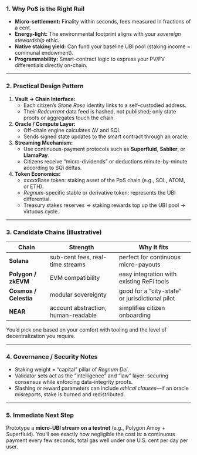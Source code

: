 ### 1. Why PoS is the Right Rail

- **Micro-settlement:** Finality within seconds, fees measured in fractions of a cent.
- **Energy-light:** The environmental footprint aligns with your *sovereign stewardship* ethic.
- **Native staking yield:** Can fund your baseline UBI pool (staking income = communal endowment).
- **Programmability:** Smart-contract logic to express your PV/FV differentials directly on-chain.

------

### 2. Practical Design Pattern

1. **Vault → Chain Interface:**
   - Each citizen’s *Stone Rose* identity links to a self-custodied address.
   - Their *Redcurrant* data feed is hashed, not published; only state proofs or aggregates touch the chain.
2. **Oracle / Compute Layer:**
   - Off-chain engine calculates ∆V and SQI.
   - Sends signed state updates to the smart contract through an oracle.
3. **Streaming Mechanism:**
   - Use continuous-payment protocols such as **Superfluid**, **Sablier**, or **LlamaPay**.
   - Citizens receive “micro-dividends” or deductions minute-by-minute according to SQI deltas.
4. **Token Economics:**
   - xxxxxBase token: staking asset of the PoS chain (e.g., SOL, ATOM, or ETH).
   - *Regnum*-specific stable or derivative token: represents the UBI differential.
   - Treasury stakes reserves → staking rewards top up the UBI pool → virtuous cycle.

------

### 3. Candidate Chains (illustrative)

| Chain                 | Strength                            | Why it fits                                     |
| --------------------- | ----------------------------------- | ----------------------------------------------- |
| **Solana**            | sub-cent fees, real-time streams    | perfect for continuous micro-payouts            |
| **Polygon / zkEVM**   | EVM compatibility                   | easy integration with existing ReFi tools       |
| **Cosmos / Celestia** | modular sovereignty                 | good for a “city-state” or jurisdictional pilot |
| **NEAR**              | account abstraction, human-readable | simplifies citizen onboarding                   |

You’d pick one based on your comfort with tooling and the level of decentralization you require.

------

### 4. Governance / Security Notes

- Staking weight = “capital” pillar of *Regnum Dei*.
- Validator sets act as the “intelligence” and “law” layer: securing consensus while enforcing data-integrity proofs.
- Slashing or reward parameters can include *ethical clauses*—if an oracle misreports, stake is burned and redistributed.

------

### 5. Immediate Next Step

Prototype a **micro-UBI stream on a testnet** (e.g., Polygon Amoy + Superfluid).
 You’ll see exactly how negligible the cost is: a continuous payment every few seconds, total gas well under one U.S. cent per day per user.